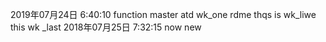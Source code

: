 2019年07月24日  6:40:10 function master  atd wk_one rdme
thqs is wk_liwe
this wk _last
2018年07月25日  7:32:15 now new

